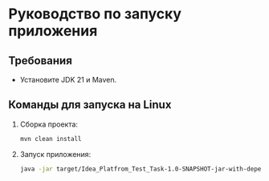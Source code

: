 # Руководство по запуску приложения

## Требования

- Установите JDK 21 и Maven.

## Команды для запуска на Linux

1. Сборка проекта:
    ```bash
    mvn clean install
    ```

2. Запуск приложения:
    ```bash
    java -jar target/Idea_Platfrom_Test_Task-1.0-SNAPSHOT-jar-with-dependencies.jar
    ```